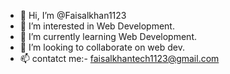 - 👋 Hi, I’m @Faisalkhan1123
- 👀 I’m interested in  Web Development.
- 🌱 I’m currently learning  Web Development.
- 💞️ I’m looking to collaborate on  web dev.
- 📫 contatct me:- faisalkhantech1123@gmail.com

<!---
Faisalkhan1123/Faisalkhan1123 is a ✨ special ✨ repository because its `README.md` (this file) appears on your GitHub profile.
You can click the Preview link to take a look at your changes.
--->
